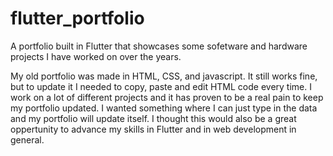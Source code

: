# flutter_portfolio

A portfolio built in Flutter that showcases some sofetware and hardware projects I have worked on over the years.

My old portfolio was made in HTML, CSS, and javascript.  It still works fine, but to update it I needed to copy, paste and edit HTML code every time. I work on a lot of different projects and it has proven to be a real pain to keep my portfolio updated. I wanted something where I can just type in the data and my portfolio will update itself.  I thought this would also be a great oppertunity to advance my skills in Flutter and in web development in general.


